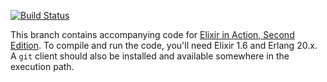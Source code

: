 [![Build Status](https://travis-ci.org/sasa1977/elixir-in-action.svg?branch=2nd-edition)](https://travis-ci.org/sasa1977/elixir-in-action)

This branch contains accompanying code for [Elixir in Action, Second Edition](https://www.manning.com/books/elixir-in-action-second-edition). To compile and run the code, you'll need Elixir 1.6 and Erlang 20.x. A `git` client should also be installed and available somewhere in the execution path.
